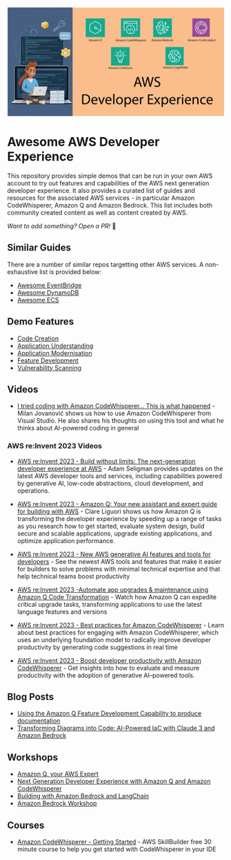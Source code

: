 ![DevEx](./AWS-Developer-Experience.png )

# Awesome AWS Developer Experience
This repository provides simple demos that can be run in your own AWS account to try out features and capabilities of the AWS next generation developer experience. It also provides a curated list of guides and resources for the associated AWS services - in particular Amazon CodeWhisperer, Amazon Q and Amazon Bedrock. This list includes both community created content as well as content created by AWS.

_Want to add something? Open a PR!_ 🙂

## Similar Guides
There are a number of similar repos targetting other AWS services. A non-exhaustive list is provided below:

* [Awesome EventBridge](https://github.com/boyney123/awesome-eventbridge)
* [Awesome DynamoDB](https://github.com/alexdebrie/awesome-dynamodb)
* [Awesome ECS](https://github.com/nathanpeck/awesome-ecs)


## Demo Features

* [Code Creation](./1-code-creation/code-creation.md)
* [Application Understanding](./2-application-understanding/application-understanding.md)
* [Application Modernisation](./3-application-modernisation/application-modernisation.md)
* [Feature Development](./4-feature-development/feature-development.md)
* [Vulnerability Scanning](./5-vulnerability-scanning/vulnerability-scanning.md)

## Videos

* [I tried coding with Amazon CodeWhisperer... This is what happened](https://www.youtube.com/watch?v=erO_6AX_DXk) - Milan Jovanović shows us how to use Amazon CodeWhisperer from Visual Studio. He also shares his thoughts on using this tool and what he thinks about AI-powered coding in general

### AWS re:Invent 2023 Videos

* [AWS re:Invent 2023 - Build without limits: The next-generation developer experience at AWS](https://www.youtube.com/watch?v=8mUosAh3gLc) - Adam Seligman provides updates on the latest AWS developer tools and services, including capabilities powered by generative AI, low-code abstractions, cloud development, and operations.

* [AWS re:Invent 2023 - Amazon Q: Your new assistant and expert guide for building with AWS](https://www.youtube.com/watch?v=lBJHJmkotcI) - Clare Liguori shows us how Amazon Q is transforming the developer experience by speeding up a range of tasks as you research how to get started, evaluate system design, build secure and scalable applications, upgrade existing applications, and optimize application performance.

* [AWS re:Invent 2023 - New AWS generative AI features and tools for developers](https://www.youtube.com/watch?v=pVtVGcVH8iw) - See the newest AWS tools and features that make it easier for builders to solve problems with minimal technical expertise and that help technical teams boost productivity

* [AWS re:Invent 2023 -Automate app upgrades & maintenance using Amazon Q Code Transformation](https://www.youtube.com/watch?v=LY76tak6Z1E) - Watch how Amazon Q can expedite critical upgrade tasks, transforming applications to use the latest language features and versions

* [AWS re:Invent 2023 - Best practices for Amazon CodeWhisperer](https://www.youtube.com/watch?v=F_dSkRHCXBc) - Learn about best practices for engaging with Amazon CodeWhisperer, which uses an underlying foundation model to radically improve developer productivity by generating code suggestions in real time

* [AWS re:Invent 2023 - Boost developer productivity with Amazon CodeWhisperer](https://www.youtube.com/watch?v=Kvx3ksVFB-E) - Get insights into how to evaluate and measure productivity with the adoption of generative AI–powered tools. 

## Blog Posts

* [Using the Amazon Q Feature Development Capability to produce documentation](https://it20.info/2024/3/using-the-amazon-q-feature-development-capability-to-produce-documentation/)
* [Transforming Diagrams into Code: AI-Powered IaC with Claude 3 and Amazon Bedrock](https://letsmake.cloud/transforming-diagrams-into-code)

## Workshops

* [Amazon Q, your AWS Expert](https://catalog.us-east-1.prod.workshops.aws/workshops/140d775f-670f-4e22-96e0-545515e7b35f/en-US)
* [Next Generation Developer Experience with Amazon Q and Amazon CodeWhisperer](https://catalog.workshops.aws/next-gen-dev-data-analysis-with-q/en-US)
* [Building with Amazon Bedrock and LangChain](https://catalog.workshops.aws/building-with-amazon-bedrock/en-US)
* [Amazon Bedrock Workshop](https://catalog.us-east-1.prod.workshops.aws/workshops/a4bdb007-5600-4368-81c5-ff5b4154f518/en-US)

## Courses

* [Amazon CodeWhisperer - Getting Started](https://explore.skillbuilder.aws/learn/course/internal/view/elearning/16405/amazon-codewhisperer-getting-started) - AWS SkillBuilder free 30 minute course to help you get started with CodeWhisperer in your IDE